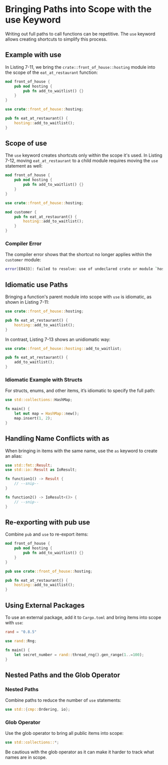 # Bringing Paths into Scope with the use Keyword

Writing out full paths to call functions can be repetitive. The `use` keyword allows creating shortcuts to simplify this process.

## Example with use

In Listing 7-11, we bring the `crate::front_of_house::hosting` module into the scope of the `eat_at_restaurant` function:

```rust
mod front_of_house {
    pub mod hosting {
        pub fn add_to_waitlist() {}
    }
}

use crate::front_of_house::hosting;

pub fn eat_at_restaurant() {
    hosting::add_to_waitlist();
}
```

## Scope of use

The `use` keyword creates shortcuts only within the scope it's used. In Listing 7-12, moving `eat_at_restaurant` to a child module requires moving the `use` statement as well:

```rust
mod front_of_house {
    pub mod hosting {
        pub fn add_to_waitlist() {}
    }
}

use crate::front_of_house::hosting;

mod customer {
    pub fn eat_at_restaurant() {
        hosting::add_to_waitlist();
    }
}
```

### Compiler Error

The compiler error shows that the shortcut no longer applies within the `customer` module:

```sh
error[E0433]: failed to resolve: use of undeclared crate or module `hosting`
```

## Idiomatic use Paths

Bringing a function's parent module into scope with `use` is idiomatic, as shown in Listing 7-11:

```rust
use crate::front_of_house::hosting;

pub fn eat_at_restaurant() {
    hosting::add_to_waitlist();
}
```

In contrast, Listing 7-13 shows an unidiomatic way:

```rust
use crate::front_of_house::hosting::add_to_waitlist;

pub fn eat_at_restaurant() {
    add_to_waitlist();
}
```

### Idiomatic Example with Structs

For structs, enums, and other items, it’s idiomatic to specify the full path:

```rust
use std::collections::HashMap;

fn main() {
    let mut map = HashMap::new();
    map.insert(1, 2);
}
```

## Handling Name Conflicts with as

When bringing in items with the same name, use the `as` keyword to create an alias:

```rust
use std::fmt::Result;
use std::io::Result as IoResult;

fn function1() -> Result {
    // --snip--
}

fn function2() -> IoResult<()> {
    // --snip--
}
```

## Re-exporting with pub use

Combine `pub` and `use` to re-export items:

```rust
mod front_of_house {
    pub mod hosting {
        pub fn add_to_waitlist() {}
    }
}

pub use crate::front_of_house::hosting;

pub fn eat_at_restaurant() {
    hosting::add_to_waitlist();
}
```

## Using External Packages

To use an external package, add it to `Cargo.toml` and bring items into scope with `use`:

```toml
rand = "0.8.5"
```

```rust
use rand::Rng;

fn main() {
    let secret_number = rand::thread_rng().gen_range(1..=100);
}
```

## Nested Paths and the Glob Operator

### Nested Paths

Combine paths to reduce the number of `use` statements:

```rust
use std::{cmp::Ordering, io};
```

### Glob Operator

Use the glob operator to bring all public items into scope:

```rust
use std::collections::*;
```

Be cautious with the glob operator as it can make it harder to track what names are in scope.